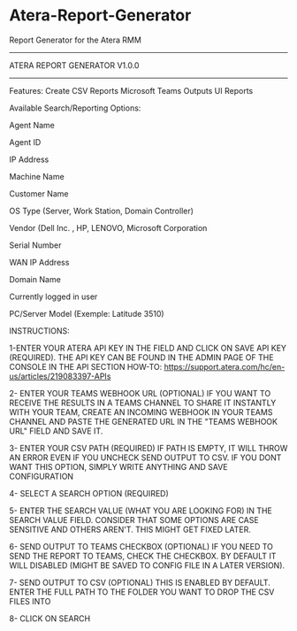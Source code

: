 # Atera-Report-Generator
Report Generator for the Atera RMM
*****************
ATERA REPORT GENERATOR V1.0.0
*****************
Features:
Create CSV Reports
Microsoft Teams Outputs
UI Reports

Available Search/Reporting Options:

Agent Name

Agent ID

IP Address

Machine Name

Customer Name

OS Type (Server, Work Station, Domain Controller)

Vendor (Dell Inc. , HP, LENOVO, Microsoft Corporation

Serial Number

WAN IP Address

Domain Name

Currently logged in user

PC/Server Model (Exemple: Latitude 3510)


INSTRUCTIONS:

1-ENTER YOUR ATERA API KEY IN THE FIELD AND CLICK ON SAVE API KEY (REQUIRED).
THE API KEY CAN BE FOUND IN THE ADMIN PAGE OF THE CONSOLE IN THE API SECTION
HOW-TO: https://support.atera.com/hc/en-us/articles/219083397-APIs

2- ENTER YOUR TEAMS WEBHOOK URL (OPTIONAL)
IF YOU WANT TO RECEIVE THE RESULTS IN A TEAMS CHANNEL TO SHARE IT INSTANTLY WITH YOUR TEAM,
CREATE AN INCOMING WEBHOOK IN YOUR TEAMS CHANNEL AND PASTE THE GENERATED URL IN THE "TEAMS WEBHOOK URL" FIELD AND SAVE IT.

3- ENTER YOUR CSV PATH (REQUIRED)
IF PATH IS EMPTY, IT WILL THROW AN ERROR EVEN IF YOU UNCHECK SEND OUTPUT TO CSV. IF YOU DONT WANT THIS OPTION, SIMPLY
WRITE ANYTHING AND SAVE CONFIGURATION


4- SELECT A SEARCH OPTION (REQUIRED)

5- ENTER THE SEARCH VALUE (WHAT YOU ARE LOOKING FOR) IN THE SEARCH VALUE FIELD.
CONSIDER THAT SOME OPTIONS ARE CASE SENSITIVE AND OTHERS AREN'T. THIS MIGHT GET FIXED LATER.

6- SEND OUTPUT TO TEAMS CHECKBOX (OPTIONAL)
IF YOU NEED TO SEND THE REPORT TO TEAMS, CHECK THE CHECKBOX. BY DEFAULT IT WILL DISABLED (MIGHT BE SAVED TO CONFIG FILE IN A LATER VERSION).

7- SEND OUTPUT TO CSV (OPTIONAL)
THIS IS ENABLED BY DEFAULT. ENTER THE FULL PATH TO THE FOLDER YOU WANT TO DROP THE CSV FILES INTO



8- CLICK ON SEARCH
